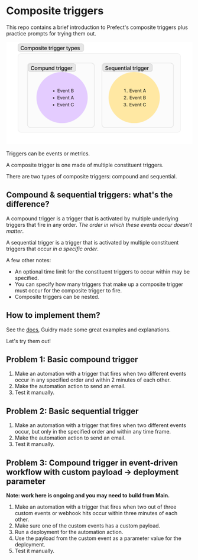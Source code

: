 # Composite triggers

This repo contains a brief introduction to Prefect's composite triggers plus practice prompts for trying them out.

![trigger diagram](./trigger.png)

Triggers can be events or metrics.

A composite trigger is one made of multiple constituent triggers.

There are two types of composite triggers: compound and sequential.

## Compound & sequential triggers: what's the difference?

A compound trigger is a trigger that is activated by multiple underlying triggers that fire in any order. 
*The order in which these events occur doesn't matter*.

A sequential trigger is a trigger that is activated by multiple constituent triggers that occur *in a specific order*. 

A few other notes:

- An optional time limit for the constituent triggers to occur within may be specified.
- You can specify how many triggers that make up a composite trigger must occur for the composite trigger to fire. 
- Composite triggers can be nested.

## How to implement them?

See the [docs](https://docs.prefect.io/latest/concepts/automations), Guidry made some great examples and explanations.

Let's try them out! 

## Problem 1: Basic compound trigger

1. Make an automation with a trigger that fires when two different events occur in any specified order and within 2 minutes of each other.
1. Make the automation action to send an email.
1. Test it manually.

## Problem 2: Basic sequential trigger

1. Make an automation with a trigger that fires when two different events occur, but only in the specified order and within any time frame.
1. Make the automation action to send an email.
1. Test it manually.

## Problem 3: Compound trigger in event-driven workflow with custom payload -> deployment parameter

****Note: work here is ongoing and you may need to build from Main.****

1. Make an automation with a trigger that fires when two out of three custom events or webhook hits occur within three minutes of each other.
1. Make sure one of the custom events has a custom payload.
1. Run a deployment for the automation action.
1. Use the payload from the custom event as a parameter value for the deployment.
1. Test it manually.
